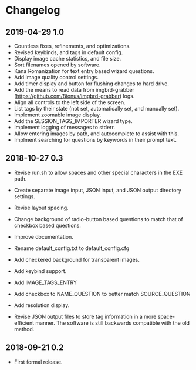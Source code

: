 # Changelog

## 2019-04-29 1.0

* Countless fixes, refinements, and optimizations.
* Revised keybinds, and tags in default config.
* Display image cache statistics, and file size.
* Sort filenames opened by software.
* Kana Romanization for text entry based wizard questions.
* Add image quality control settings.
* Add timer display and button for flushing changes to hard drive.
* Add the means to read data from imgbrd-grabber (https://github.com/Bionus/imgbrd-grabber) logs.
* Align all controls to the left side of the screen.
* List tags by their state (not set, automatically set, and manually set).
* Implement zoomable image display.
* Add the SESSION_TAGS_IMPORTER wizard type.
* Implement logging of messages to stderr.
* Allow entering images by path, and autocomplete to assist with this.
* Implment searching for questions by keywords in their prompt text.

## 2018-10-27 0.3

* Revise run.sh to allow spaces and other special characters in the EXE path.

* Create separate image input, JSON input, and JSON output directory settings.

* Revise layout spacing.

* Change background of radio-button based questions to match that of checkbox based questions.

* Improve documentation.

* Rename default_config.txt to default_config.cfg

* Add checkered background for transparent images.

* Add keybind support.

* Add IMAGE_TAGS_ENTRY

* Add checkbox to NAME_QUESTION to better match SOURCE_QUESTION

* Add resolution display.

* Revise JSON output files to store tag information in a more space-efficient manner. The software is still backwards compatible with the old method.

## 2018-09-21 0.2

* First formal release.
